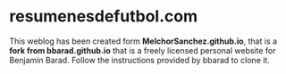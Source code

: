 resumenesdefutbol.com
================
This weblog has been created form **MelchorSanchez.github.io**, that is a **fork from bbarad.github.io** that is a freely licensed personal website for Benjamin Barad. Follow the instructions provided by bbarad to clone it.

